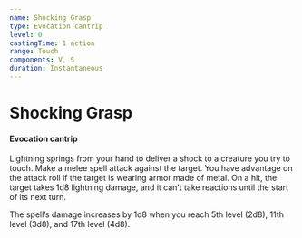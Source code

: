 ```yaml
---
name: Shocking Grasp
type: Evocation cantrip
level: 0
castingTime: 1 action
range: Touch
components: V, S
duration: Instantaneous
---
```


# Shocking Grasp

#### Evocation cantrip

Lightning springs from your hand to deliver a shock to a creature you try to touch. Make a melee spell attack against the target. You have advantage on the attack roll if the target is wearing armor made of metal. On a hit, the target takes 1d8 lightning damage, and it can’t take reactions until the start of its next turn.

The spell’s damage increases by 1d8 when you reach 5th level (2d8), 11th level (3d8), and 17th level (4d8).
